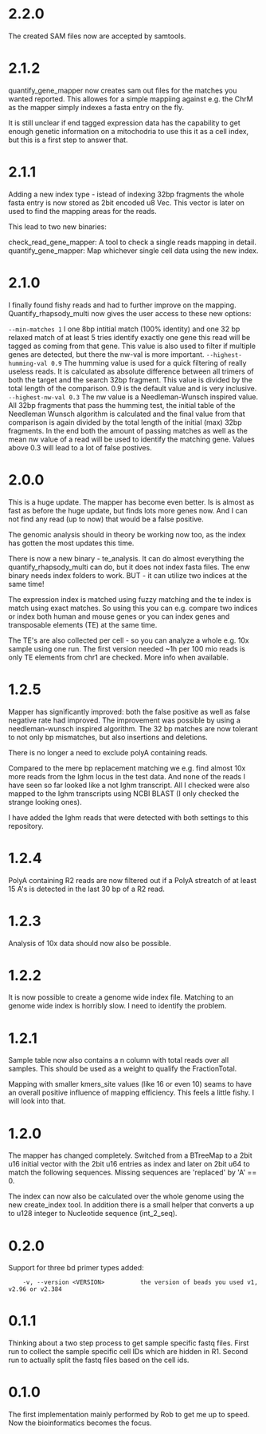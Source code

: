 # 2.2.0

The created SAM files now are accepted by samtools.

# 2.1.2

quantify_gene_mapper now creates sam out files for the matches you wanted reported.
This allowes for a simple mappiing against e.g. the ChrM as the mapper simply indexes a fasta entry on the fly.

It is still unclear if end tagged expression data has the capability to get enough genetic information on a mitochodria
to use this it as a cell index, but this is a first step to answer that.

# 2.1.1

Adding a new index type - istead of indexing 32bp fragments the whole fasta entry is now stored as 2bit encoded u8 Vec. This vector is later on used to find the mapping areas for the reads.

This lead to two new binaries:

check_read_gene_mapper: A tool to check a single reads mapping in detail.
quantify_gene_mapper: Map whichever single cell data using the new index.

# 2.1.0

I finally found fishy reads and had to further improve on the mapping.
Quantify_rhapsody_multi now gives the user access to these new options:

``--min-matches 1`` I one 8bp intitial match (100% identity) and one 32 bp relaxed match of at least 5 tries identify exactly one gene this read will be tagged as coming from that gene. This value is also used to filter if multiple genes are detected, but there the nw-val is more important.
``--highest-humming-val 0.9`` The humming value is used for a quick filtering of really useless reads. It is calculated as absolute difference between all trimers of both the target and the search 32bp fragment. This value is divided by the total length of the comparison. 0.9 is the default value and is very inclusive.
``--highest-nw-val 0.3`` The nw value is a Needleman-Wunsch inspired value. All 32bp fragments that pass the humming test, the initial table of the Needleman Wunsch algorithm is calculated and the final value from that comparison is again divided by the total length of the initial (max) 32bp fragments. In the end both the amount of passing matches as well as the mean nw value of a read will be used to identify the matching gene.
Values above 0.3 will lead to a lot of false postives.

# 2.0.0

This is a huge update. The mapper has become even better. Is is almost as fast as before the huge update, but finds lots more genes now.
And I can not find any read (up to now) that would be a false positive.

The genomic analysis should in theory be working now too, as the index has gotten the most updates this time.

There is now a new binary - te_analysis. It can do almost everything the quantify_rhapsody_multi can do, but it does not index fasta files.
The enw binary needs index folders to work. BUT - it can utilize two indices at the same time!

The expression index is matched using fuzzy matching and the te index is match using exact matches. So using this you can e.g. compare two indices
or index both human and mouse genes or you can index genes and transposable elements (TE) at the same time.

The TE's are also collected per cell - so you can analyze a whole e.g. 10x sample using one run. The first version needed ~1h per 100 mio reads is only TE elements from chr1 are checked.
More info when available.

# 1.2.5

Mapper has significantly improved: both the false positive as well as false negative rate had improved.
The improvement was possible by using a needleman-wunsch inspired algorithm.
The 32 bp matches are now tolerant to not only bp mismatches, but also insertions and deletions.

There is no longer a need to exclude polyA containing reads.

Compared to the mere bp replacement matching we e.g. find almost 10x more reads from the Ighm locus in the test data.
And none of the reads I have seen so far looked like a not Ighm transcript. All I checked were also mapped to the Ighm transcripts using NCBI BLAST (I only checked the strange looking ones).

I have added the Ighm reads that were detected with both settings to this repository.


# 1.2.4

PolyA containing R2 reads are now filtered out if a PolyA streatch of at least 15 A's is detected in the last 30 bp of a R2 read. 

# 1.2.3

Analysis of 10x data should now also be possible.


# 1.2.2

It is now possible to create a genome wide index file.
Matching to an genome wide index is horribly slow. I need to identify the problem.


# 1.2.1

Sample table now also contains a n column with total reads over all samples.
This should be used as a weight to qualify the FractionTotal.

Mapping with smaller kmers_site values (like 16 or even 10) seams to have an overall
positive influence of mapping efficiency. This feels a little fishy.
I will look into that.

# 1.2.0

The mapper has changed completely.
Switched from a BTreeMap to a 2bit u16 initial vector with the 2bit u16 entries as index and later on 2bit u64 to match the following sequences.
Missing sequences are 'replaced' by 'A' == 0.

The index can now also be calculated over the whole genome using the new create_index tool.
In addition there is a small helper that converts a up to u128 integer to Nucleotide sequence (int_2_seq).


# 0.2.0

Support for three bd primer types added:
```
    -v, --version <VERSION>          the version of beads you used v1, v2.96 or v2.384
```

# 0.1.1

Thinking about a two step process to get sample specific fastq files.
First run to collect the sample specific cell IDs which are hidden in R1.
Second run to actually split the fastq files based on the cell ids.

# 0.1.0

The first implementation mainly performed by Rob to get me up to speed.
Now the bioinformatics becomes the focus.
